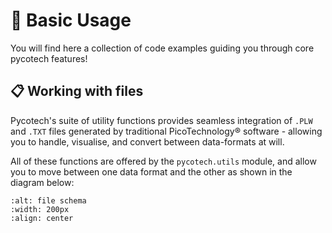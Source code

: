 # 🎈 Basic Usage

You will find here a collection of code examples guiding you through core
 pycotech features!
 
## 📋 Working with files

Pycotech's suite of utility functions provides seamless integration of
 `.PLW` and `.TXT` files generated by traditional PicoTechnology® 
 software - allowing you to handle, visualise, and convert between 
 data-formats at will. 
 
 All of these functions are offered by the `pycotech.utils` module, and
  allow you to move between one data format and the other as shown in the
   diagram below:

```{image} ./_static/file_schema.png
:alt: file schema
:width: 200px
:align: center
```
